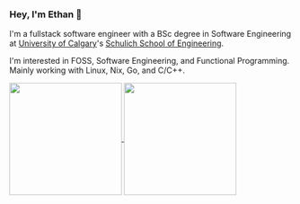 ### Hey, I'm Ethan 👋 

I'm a fullstack software engineer with a BSc degree in Software Engineering at [University of Calgary](https://www.ucalgary.ca/)'s [Schulich School of Engineering](https://schulich.ucalgary.ca/).

I'm interested in FOSS, Software Engineering, and Functional Programming. Mainly working with Linux, Nix, Go, and C/C++.

<a href="https://github.com/ethangillengg">
  <img height=200 align="center" src="https://github-readme-stats-six-fawn-66.vercel.app/api?username=ethangillengg&theme=omni&show_icons=true" />
</a>
<a href="https://github.com/ethangillengg?tab=repositories">
  <img height=200 align="center" src="https://github-readme-stats-six-fawn-66.vercel.app/api/top-langs/?username=ethangillengg&langs_count=8&layout=compact&theme=omni&exclude_repo=github-readme-stats,RPMS-Backend,OpenGLTemplate,virtual-orrery&hide=jupyter%20notebook" />
</a>
